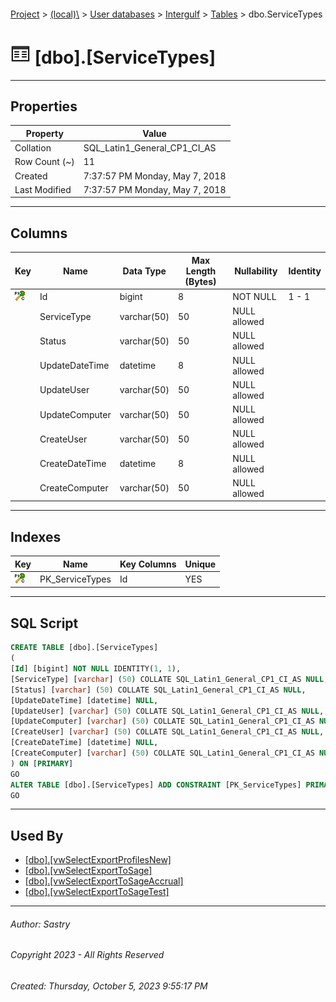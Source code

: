 #### 

[Project](../../../../index.md) > [(local)\\](../../../index.md) > [User databases](../../index.md) > [Intergulf](../index.md) > [Tables](Tables.md) > dbo.ServiceTypes

# ![Tables](../../../../Images/Table32.png) [dbo].[ServiceTypes]

---

## <a name="#properties"></a>Properties

| Property | Value |
|---|---|
| Collation | SQL_Latin1_General_CP1_CI_AS |
| Row Count (~) | 11 |
| Created | 7:37:57 PM Monday, May 7, 2018 |
| Last Modified | 7:37:57 PM Monday, May 7, 2018 |


---

## <a name="#columns"></a>Columns

| Key | Name | Data Type | Max Length (Bytes) | Nullability | Identity |
|---|---|---|---|---|---|
| [![Cluster Primary Key PK_ServiceTypes: Id](../../../../Images/pkcluster.png)](#indexes) | Id | bigint | 8 | NOT NULL | 1 - 1 |
|  | ServiceType | varchar(50) | 50 | NULL allowed |  |
|  | Status | varchar(50) | 50 | NULL allowed |  |
|  | UpdateDateTime | datetime | 8 | NULL allowed |  |
|  | UpdateUser | varchar(50) | 50 | NULL allowed |  |
|  | UpdateComputer | varchar(50) | 50 | NULL allowed |  |
|  | CreateUser | varchar(50) | 50 | NULL allowed |  |
|  | CreateDateTime | datetime | 8 | NULL allowed |  |
|  | CreateComputer | varchar(50) | 50 | NULL allowed |  |


---

## <a name="#indexes"></a>Indexes

| Key | Name | Key Columns | Unique |
|---|---|---|---|
| [![Cluster Primary Key PK_ServiceTypes: Id](../../../../Images/pkcluster.png)](#indexes) | PK_ServiceTypes | Id | YES |


---

## <a name="#sqlscript"></a>SQL Script

```sql
CREATE TABLE [dbo].[ServiceTypes]
(
[Id] [bigint] NOT NULL IDENTITY(1, 1),
[ServiceType] [varchar] (50) COLLATE SQL_Latin1_General_CP1_CI_AS NULL,
[Status] [varchar] (50) COLLATE SQL_Latin1_General_CP1_CI_AS NULL,
[UpdateDateTime] [datetime] NULL,
[UpdateUser] [varchar] (50) COLLATE SQL_Latin1_General_CP1_CI_AS NULL,
[UpdateComputer] [varchar] (50) COLLATE SQL_Latin1_General_CP1_CI_AS NULL,
[CreateUser] [varchar] (50) COLLATE SQL_Latin1_General_CP1_CI_AS NULL,
[CreateDateTime] [datetime] NULL,
[CreateComputer] [varchar] (50) COLLATE SQL_Latin1_General_CP1_CI_AS NULL
) ON [PRIMARY]
GO
ALTER TABLE [dbo].[ServiceTypes] ADD CONSTRAINT [PK_ServiceTypes] PRIMARY KEY CLUSTERED ([Id]) ON [PRIMARY]
GO

```


---

## <a name="#usedby"></a>Used By

* [[dbo].[vwSelectExportProfilesNew]](../Views/dbo_vwSelectExportProfilesNew.md)
* [[dbo].[vwSelectExportToSage]](../Views/dbo_vwSelectExportToSage.md)
* [[dbo].[vwSelectExportToSageAccrual]](../Views/dbo_vwSelectExportToSageAccrual.md)
* [[dbo].[vwSelectExportToSageTest]](../Views/dbo_vwSelectExportToSageTest.md)


---

###### Author:  Sastry

###### Copyright 2023 - All Rights Reserved

###### Created: Thursday, October 5, 2023 9:55:17 PM

